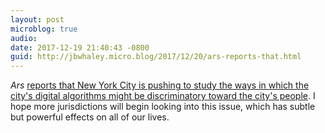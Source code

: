 ```yaml
---
layout: post
microblog: true
audio: 
date: 2017-12-19 21:40:43 -0800
guid: http://jbwhaley.micro.blog/2017/12/20/ars-reports-that.html
---
```

*Ars* [reports that New York City is pushing to study the ways in which the city's digital algorithms might be discriminatory toward the city's people](https://arstechnica.com/tech-policy/2017/12/new-york-city-moves-to-create-accountability-for-algorithms/). I hope more jurisdictions will begin looking into this issue, which has subtle but powerful effects on all of our lives.
